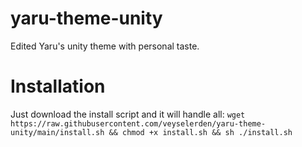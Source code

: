 # yaru-theme-unity
Edited Yaru's unity theme with personal taste.

# Installation
Just download the install script and it will handle all: `wget https://raw.githubusercontent.com/veyselerden/yaru-theme-unity/main/install.sh && chmod +x install.sh && sh ./install.sh`
